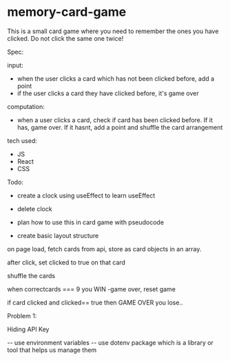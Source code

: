 # memory-card-game

This is a small card game where you need to remember the ones you have clicked. Do not click the same one twice!

Spec:

input:

- when the user clicks a card which has not been clicked before, add a point
- if the user clicks a card they have clicked before, it's game over

computation:

- when a user clicks a card, check if card has been clicked before. If it has, game over. If it hasnt, add a point and shuffle the card arrangement

tech used:

- JS
- React
- CSS

Todo:

- create a clock using useEffect to learn useEffect
- delete clock

- plan how to use this in card game with pseudocode
- create basic layout structure

on page load, fetch cards from api, store as card objects in an array.

after click, set clicked to true on that card

shuffle the cards

when correctcards === 9 you WIN -game over, reset game

if card clicked and clicked== true then GAME OVER you lose..

Problem 1:

Hiding API Key

-- use environment variables
-- use dotenv package which is a library or tool that helps us manage them
